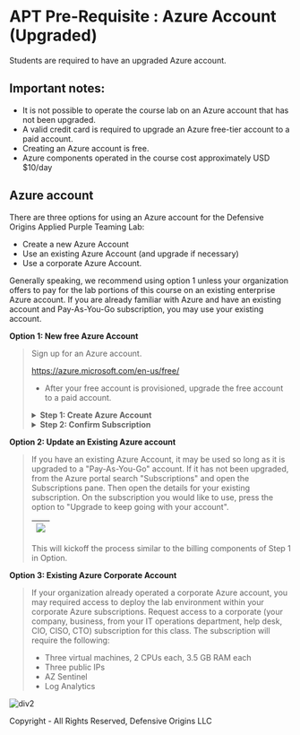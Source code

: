 # APT Pre-Requisite : Azure Account (Upgraded)

Students are required to have an upgraded Azure account.  

## Important notes:
* It is not possible to operate the course lab on an Azure account that has not been upgraded.
* A valid credit card is required to upgrade an Azure free-tier account to a paid account.
* Creating an Azure account is free.
* Azure components operated in the course cost approximately USD $10/day

## Azure account
There are three options for using an Azure account for the Defensive Origins Applied Purple Teaming Lab:
* Create a new Azure Account
* Use an existing Azure Account (and upgrade if necessary)
* Use a corporate Azure Account. 

Generally speaking, we recommend using option 1 unless your organization offers to pay for the lab portions of this course on an existing enterprise Azure account.  If you are already familiar with Azure and have an existing account and Pay-As-You-Go subscription, you may use your existing account.

**Option 1: New free Azure Account**
<blockquote>

Sign up for an Azure account.

https://azure.microsoft.com/en-us/free/

* After your free account is provisioned, upgrade the free account to a paid account.  



<Details><summary> <b>Step 1: Create Azure Account</b></summary>

Go to https://azure.microsoft.com/en-us/free/ and click on "Pay as you go"

| ![](../images/az1.png) | 
|------------|

Next, click on "Get Started"

| ![](../images/az2.png) |
|------------|

You will next be required to login with a Microsoft Online account.  If you do not already have one, click on "Create Account", otherwise login with our Microsoft Account.  

| ![](../images/az3.png) |
|------------|

After Logging in, you will need to enter your contact information. 

| ![](../images/az4.png) |
|------------|

After validating identity with either a TXT or phone all, press NEXT and enter Paying Information.

| ![](../images/az5.png) |
|------------|

After entering Billing Information, select a technical support plan.  Generally speaking, we suggest "No technical support.

| ![](../images/az6.png) |
|------------|

Pressing "Sign up" will finish the registration process.

After the process is completed, the screen will refresh and you will be provided a link to "Go To the Azure portal".  This can also be accomplished by accessing https://portal.azure.com. 

| ![](../images/az7.png) |
|------------|

</details>

<Details>
  <summary> <b>Step 2: Confirm Subscription</b></summary>

Continuing from the previous step, click on "Go To the Azure Portal" or goto https://portal.azure.com.

From the Azure Portal, click on "Microsoft Azure" in the upper left corner, then select "Subscriptions"

| ![](../images/az8.png) |
|------------|

You should only see one subscription.  Click on the name of the subscription.

| ![](../images/az9.png) |
|------------|

This will show a new pane in the portal.  Ensure that the "Plan" associated with the Subscription does not say "Free"

| ![](../images/az10.png) |
|------------|

You are ready to move on to the next step of the pre-requisites: Deploying the lab environment.

</details>

</blockquote>

**Option 2: Update an Existing Azure account**
<blockquote>
If you have an existing Azure Account, it may be used so long as it is upgraded to a "Pay-As-You-Go" account.  If it has not been upgraded, from the Azure portal search "Subscriptions" and open the Subscriptions pane.  Then open the details for your existing subscription.  On the subscription you would like to use, press the option to "Upgrade to keep going with your account". 

| ![](../images/azc-1.png) |
|--------------------------|

This will kickoff the process similar to the billing components of Step 1 in Option.
</blockquote>


**Option 3: Existing Azure Corporate Account**
<blockquote>
If your organization already operated a corporate Azure account, you may required access to deploy the lab environment within your corporate Azure subscriptions.
Request access to a corporate (your company, business, from your IT operations department, help desk, CIO, CISO, CTO) subscription for this class. The subscription will require the following:

* Three virtual machines, 2 CPUs each, 3.5 GB RAM each
* Three public IPs
* AZ Sentinel
* Log Analytics

</blockquote>


![div2]

Copyright - All Rights Reserved, Defensive Origins LLC

  [Div1]: ../images/div1.png
  [Div2]: ../images/div2.png
  [DO]: https://www.defensiveorigins.com
  [DOAZLab]: https://www.doazlab.com
  [DOAZLab-Github]: https://github.com/DefensiveOrigins/DO-LAB
  [DOTraining]: https://training.defensiveorigins.com
  [DORegister]: https://defensiveorigins.com/first-to-know/
  [DOAboutUs]: https://defensiveorigins.com/about-us
  [WWHF]: https://wildwesthackinfest.com/
  [1]: https://defensiveorigins.com/
  [2]: https://wildwesthackinfest.com/training/
  [DOImage]:Z-images/do_darkbackground.jpg
